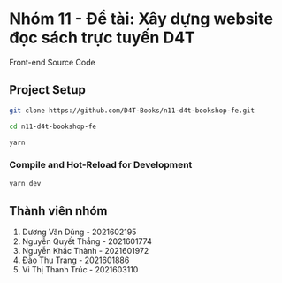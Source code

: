 # Nhóm 11 - Đề tài: Xây dựng website đọc sách trực tuyến D4T

Front-end Source Code

## Project Setup

```sh
git clone https://github.com/D4T-Books/n11-d4t-bookshop-fe.git

cd n11-d4t-bookshop-fe
```

```sh
yarn
```

### Compile and Hot-Reload for Development

```sh
yarn dev
```

## Thành viên nhóm

1. Dương Văn Dũng - 2021602195
2. Nguyễn Quyết Thắng - 2021601774
3. Nguyễn Khắc Thành - 2021601972
4. Đào Thu Trang - 2021601886
5. Vi Thị Thanh Trúc - 2021603110
